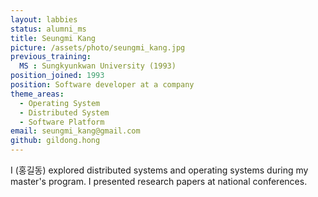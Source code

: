 ```yaml
---
layout: labbies
status: alumni_ms
title: Seungmi Kang
picture: /assets/photo/seungmi_kang.jpg
previous_training:
  MS : Sungkyunkwan University (1993)
position_joined: 1993
position: Software developer at a company
theme_areas:
  - Operating System
  - Distributed System
  - Software Platform
email: seungmi_kang@gmail.com
github: gildong.hong
---
```


I (홍길동) explored distributed systems and operating systems during my master's program. I presented research papers at national conferences.
